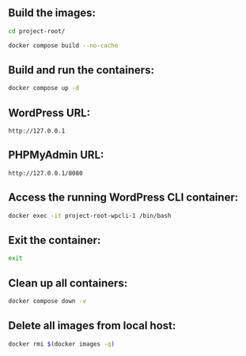 ## Build the images:

```bash
cd project-root/
```

```bash
docker compose build --no-cache
```

## Build and run the containers:

```bash
docker compose up -d
```
## WordPress URL:

```
http://127.0.0.1
```

## PHPMyAdmin URL:
```
http://127.0.0.1/8080
```

## Access the running WordPress CLI container:

```bash
docker exec -it project-root-wpcli-1 /bin/bash
```

## Exit the container:

```bash
exit
```

## Clean up all containers:

```bash
docker compose down -v
```

## Delete all images from local host:

```bash
docker rmi $(docker images -q)
```